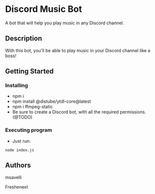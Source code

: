 # Discord Music Bot

A bot that will help you play music in any Discord channel.

## Description

With this bot, you'll be able to play music in your Discord channel like a boss!

## Getting Started

### Installing

* npm i
* npm install @distube/ytdl-core@latest
* npm i ffmpeg-static
* Be sure to create a Discord bot, with all the required permissions. (@TODO)

### Executing program

* Just run:

```
node index.js
```

## Authors

msavelli

Freshenext
